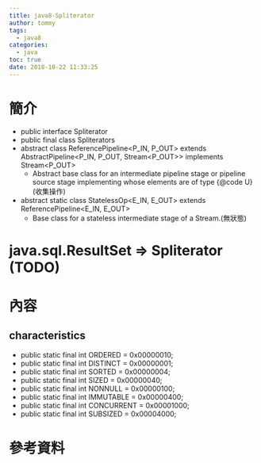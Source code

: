 ```yaml
---
title: java8-Spliterator
author: tommy
tags:
  - java8
categories:
  - java
toc: true
date: 2018-10-22 11:33:25
---
```


# 簡介

- public interface Spliterator<T>
- public final class Spliterators
- abstract class ReferencePipeline<P_IN, P_OUT> extends AbstractPipeline<P_IN, P_OUT, Stream<P_OUT>> implements Stream<P_OUT>
  - Abstract base class for an intermediate pipeline stage or pipeline source stage implementing whose elements are of type {@code U}(收集操作) 
- abstract static class StatelessOp<E_IN, E_OUT> extends ReferencePipeline<E_IN, E_OUT>
  - Base class for a stateless intermediate stage of a Stream.(無狀態)



# java.sql.ResultSet => Spliterator (TODO)

<!--more-->
# 內容

## characteristics
- public static final int ORDERED    = 0x00000010;
- public static final int DISTINCT   = 0x00000001;
- public static final int SORTED     = 0x00000004;
- public static final int SIZED      = 0x00000040;
- public static final int NONNULL    = 0x00000100;
- public static final int IMMUTABLE  = 0x00000400;
- public static final int CONCURRENT = 0x00001000;
- public static final int SUBSIZED = 0x00004000;



# 參考資料


